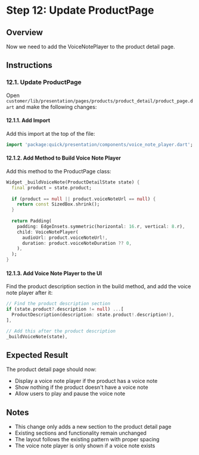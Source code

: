 # Step 12: Update ProductPage

## Overview
Now we need to add the VoiceNotePlayer to the product detail page.

## Instructions

### 12.1. Update ProductPage
Open `customer/lib/presentation/pages/products/product_detail/product_page.dart` and make the following changes:

#### 12.1.1. Add Import
Add this import at the top of the file:
```dart
import 'package:quick/presentation/components/voice_note_player.dart';
```

#### 12.1.2. Add Method to Build Voice Note Player
Add this method to the ProductPage class:
```dart
Widget _buildVoiceNote(ProductDetailState state) {
  final product = state.product;
  
  if (product == null || product.voiceNoteUrl == null) {
    return const SizedBox.shrink();
  }
  
  return Padding(
    padding: EdgeInsets.symmetric(horizontal: 16.r, vertical: 8.r),
    child: VoiceNotePlayer(
      audioUrl: product.voiceNoteUrl!,
      duration: product.voiceNoteDuration ?? 0,
    ),
  );
}
```

#### 12.1.3. Add Voice Note Player to the UI
Find the product description section in the build method, and add the voice note player after it:

```dart
// Find the product description section
if (state.product?.description != null) ...[
  ProductDescription(description: state.product!.description!),
],

// Add this after the product description
_buildVoiceNote(state),
```

## Expected Result
The product detail page should now:
- Display a voice note player if the product has a voice note
- Show nothing if the product doesn't have a voice note
- Allow users to play and pause the voice note

## Notes
- This change only adds a new section to the product detail page
- Existing sections and functionality remain unchanged
- The layout follows the existing pattern with proper spacing
- The voice note player is only shown if a voice note exists
